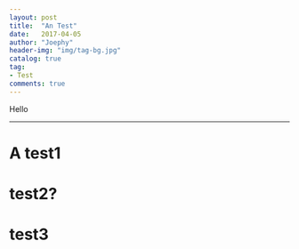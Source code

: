 ```yaml
---
layout: post
title:  "An Test"
date:   2017-04-05
author: "Joephy"
header-img: "img/tag-bg.jpg"
catalog: true
tag:
- Test 
comments: true
---
```

Hello

-----------

# A test1


# test2?


# test3


